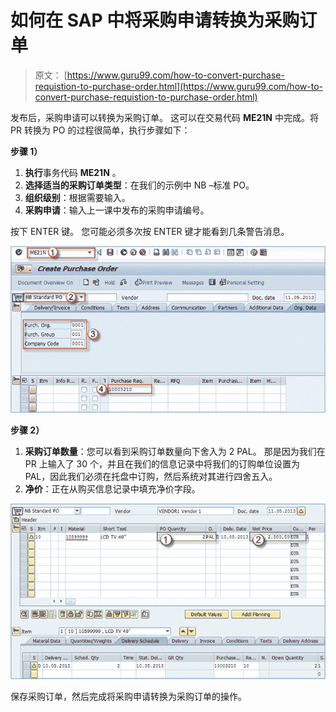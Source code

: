 # 如何在 SAP 中将采购申请转换为采购订单

> 原文： [https://www.guru99.com/how-to-convert-purchase-requistion-to-purchase-order.html](https://www.guru99.com/how-to-convert-purchase-requistion-to-purchase-order.html)

发布后，采购申请可以转换为采购订单。 这可以在交易代码 **ME21N** 中完成。将 PR 转换为 PO 的过程很简单，执行步骤如下：

**步骤 1）**

1.  **执行**事务代码 **ME21N** 。
2.  **选择适当的采购订单类型**：在我们的示例中 NB –标准 PO。
3.  **组织级别**：根据需要输入。
4.  **采购申请**：输入上一课中发布的采购申请编号。

按下 ENTER 键。 您可能必须多次按 ENTER 键才能看到几条警告消息。

![](img/405f084d0614fc044ecc692ef2f40da1.png)

**步骤 2）**

1.  **采购订单数量**：您可以看到采购订单数量向下舍入为 2 PAL。 那是因为我们在 PR 上输入了 30 个，并且在我们的信息记录中将我们的订购单位设置为 PAL，因此我们必须在托盘中订购，然后系统对其进行四舍五入。
2.  **净价**：正在从购买信息记录中填充净价字段。

![](img/77fef89a72f683d4af73bcca0fb3a31d.png)

保存采购订单，然后完成将采购申请转换为采购订单的操作。